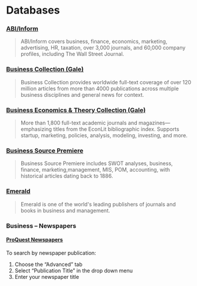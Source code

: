 # Databases

### [ABI/Inform](http:/summit.csuci.edu:2048/login?url=http://proquest.umi.com/pqdweb?RQT=306&TS=1058457987&DBId=3#sform)

> ABI/Inform covers business, finance, economics, marketing, advertising, HR, taxation, over 3,000 journals, and 60,000 company profiles, including The Wall Street Journal.

### [Business Collection \(Gale\)](http://summit.csuci.edu/login?url=http://infotrac.galegroup.com/itweb/csuci?db=ITBC)

> Business Collection provides worldwide full-text coverage of over 120 million articles from more than 4000 publications across multiple business disciplines and general news for context.

### [Business Economics & Theory Collection \(Gale\)](http://summit.csuci.edu/login?url=http://infotrac.galegroup.com/itweb/csuci?db=PPBE)

> More than 1,800 full-text academic journals and magazines—emphasizing titles from the EconLit bibliographic index. Supports startup, marketing, policies, analysis, modeling, investing, and more.

### [Business Source Premiere](http:/summit.csuci.edu:2048/login?url=http://search.ebscohost.com/login.asp?profile=web&defaultdb=buh)

> Business Source Premiere includes SWOT analyses, business, finance, marketing,management, MIS, POM, accounting, with historical articles dating back to 1886.

### [Emerald](http:/summit.csuci.edu:2048/login?url=http://www.emeraldinsight.com/)

> Emerald is one of the world's leading publishers of journals and books in business and management.

### Business – Newspapers

#### [ProQuest Newspapers](http:/summit.csuci.edu:2048/login?url=http://search.proquest.com/newsstand?accountid=7284)

To search by newspaper publication:

1. Choose the “Advanced” tab
2. Select “Publication Title” in the drop down menu
3. Enter your newspaper title



